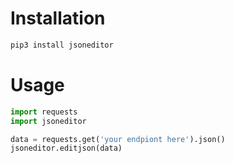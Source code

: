 # Installation

```bash
pip3 install jsoneditor
```

# Usage

```python
import requests
import jsoneditor

data = requests.get('your endpiont here').json()
jsoneditor.editjson(data)
```
